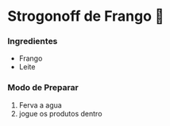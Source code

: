 # Strogonoff de Frango :chicken:

### Ingredientes

- Frango
- Leite



### Modo de Preparar

1. Ferva a agua
2. jogue os produtos dentro